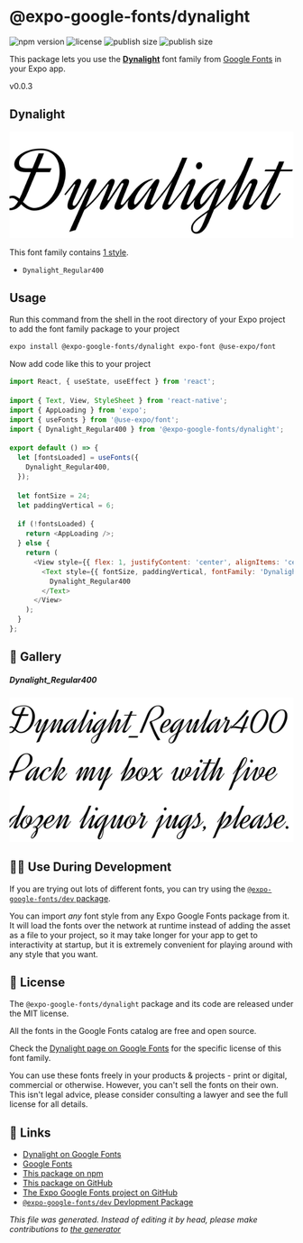 # @expo-google-fonts/dynalight

![npm version](https://flat.badgen.net/npm/v/@expo-google-fonts/dynalight)
![license](https://flat.badgen.net/github/license/expo/google-fonts)
![publish size](https://flat.badgen.net/packagephobia/install/@expo-google-fonts/dynalight)
![publish size](https://flat.badgen.net/packagephobia/publish/@expo-google-fonts/dynalight)

This package lets you use the [**Dynalight**](https://fonts.google.com/specimen/Dynalight) font family from [Google Fonts](https://fonts.google.com/) in your Expo app.

v0.0.3

## Dynalight

![Dynalight](./font-family.png)

This font family contains [1 style](#gallery).

- `Dynalight_Regular400`

## Usage

Run this command from the shell in the root directory of your Expo project to add the font family package to your project
```sh
expo install @expo-google-fonts/dynalight expo-font @use-expo/font
```

Now add code like this to your project
```js
import React, { useState, useEffect } from 'react';

import { Text, View, StyleSheet } from 'react-native';
import { AppLoading } from 'expo';
import { useFonts } from '@use-expo/font';
import { Dynalight_Regular400 } from '@expo-google-fonts/dynalight';

export default () => {
  let [fontsLoaded] = useFonts({
    Dynalight_Regular400,
  });

  let fontSize = 24;
  let paddingVertical = 6;

  if (!fontsLoaded) {
    return <AppLoading />;
  } else {
    return (
      <View style={{ flex: 1, justifyContent: 'center', alignItems: 'center' }}>
        <Text style={{ fontSize, paddingVertical, fontFamily: 'Dynalight_Regular400' }}>
          Dynalight_Regular400
        </Text>
      </View>
    );
  }
};

```

## 🔡 Gallery

##### Dynalight_Regular400
![Dynalight_Regular400](./3380e0bde50ff63e8151f548155d2d265154e826a3fcd8e17eda92dd29d14064.ttf.png)


## 👩‍💻 Use During Development

If you are trying out lots of different fonts, you can try using the [`@expo-google-fonts/dev` package](https://github.com/expo/google-fonts/tree/master/font-packages/dev#readme).

You can import *any* font style from any Expo Google Fonts package from it. It will load the fonts
over the network at runtime instead of adding the asset as a file to your project, so it may take longer
for your app to get to interactivity at startup, but it is extremely convenient
for playing around with any style that you want.

## 📖 License

The `@expo-google-fonts/dynalight` package and its code are released under the MIT license.

All the fonts in the Google Fonts catalog are free and open source.

Check the [Dynalight page on Google Fonts](https://fonts.google.com/specimen/Dynalight) for the specific license of this font family.

You can use these fonts freely in your products & projects - print or digital, commercial or otherwise. However, you can't sell the fonts on their own. This isn't legal advice, please consider consulting a lawyer and see the full license for all details.

## 🔗 Links

- [Dynalight on Google Fonts](https://fonts.google.com/specimen/Dynalight)
- [Google Fonts](https://fonts.google.com/)
- [This package on npm](https://www.npmjs.com/package/@expo-google-fonts/dynalight)
- [This package on GitHub](https://github.com/expo/google-fonts/tree/master/font-packages/dynalight)
- [The Expo Google Fonts project on GitHub](https://github.com/expo/google-fonts)
- [`@expo-google-fonts/dev` Devlopment Package](https://github.com/expo/google-fonts/tree/master/font-packages/dev)


*This file was generated. Instead of editing it by head, please make contributions to [the generator](https://github.com/expo/google-fonts/tree/master/packages/generator)*
